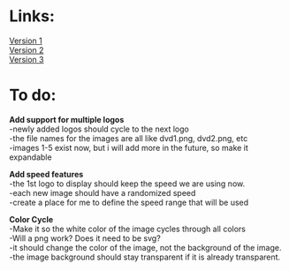 # Links:  
[Version 1](https://ev-bro.github.io/gpt-html/DVD2/dvd.html)  
[Version 2](https://ev-bro.github.io/gpt-html/DVD2/dvd2.html)  
[Version 3](https://ev-bro.github.io/gpt-html/DVD2/dvd3.html)  

# To do:
**Add support for multiple logos**  
-newly added logos should cycle to the next logo  
-the file names for the images are all like dvd1.png, dvd2.png, etc  
-images 1-5 exist now, but i will add more in the future, so make it expandable  

**Add speed features**  
-the 1st logo to display should keep the speed we are using now.  
-each new image should have a randomized speed  
-create a place for me to define the speed range that will be used  

**Color Cycle**  
-Make it so the white color of the image cycles through all colors  
-Will a png work? Does it need to be svg?  
-it should change the color of the image, not the background of the image.  
-the image background should stay transparent if it is already transparent.  
